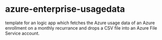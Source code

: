 # azure-enterprise-usagedata
template for an logic app which fetches the Azure usage data of an Azure enrollment on a monthly recurrance and drops a CSV file into an Azure File Service account.

